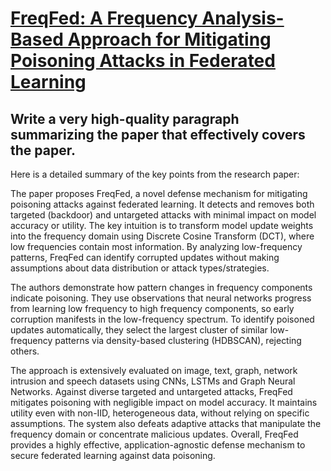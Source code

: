# [FreqFed: A Frequency Analysis-Based Approach for Mitigating Poisoning   Attacks in Federated Learning](https://arxiv.org/abs/2312.04432)

## Write a very high-quality paragraph summarizing the paper that effectively covers the paper.

 Here is a detailed summary of the key points from the research paper:

The paper proposes FreqFed, a novel defense mechanism for mitigating poisoning attacks against federated learning. It detects and removes both targeted (backdoor) and untargeted attacks with minimal impact on model accuracy or utility. The key intuition is to transform model update weights into the frequency domain using Discrete Cosine Transform (DCT), where low frequencies contain most information. By analyzing low-frequency patterns, FreqFed can identify corrupted updates without making assumptions about data distribution or attack types/strategies. 

The authors demonstrate how pattern changes in frequency components indicate poisoning. They use observations that neural networks progress from learning low frequency to high frequency components, so early corruption manifests in the low-frequency spectrum. To identify poisoned updates automatically, they select the largest cluster of similar low-frequency patterns via density-based clustering (HDBSCAN), rejecting others.

The approach is extensively evaluated on image, text, graph, network intrusion and speech datasets using CNNs, LSTMs and Graph Neural Networks. Against diverse targeted and untargeted attacks, FreqFed mitigates poisoning with negligible impact on model accuracy. It maintains utility even with non-IID, heterogeneous data, without relying on specific assumptions. The system also defeats adaptive attacks that manipulate the frequency domain or concentrate malicious updates. Overall, FreqFed provides a highly effective, application-agnostic defense mechanism to secure federated learning against data poisoning.

